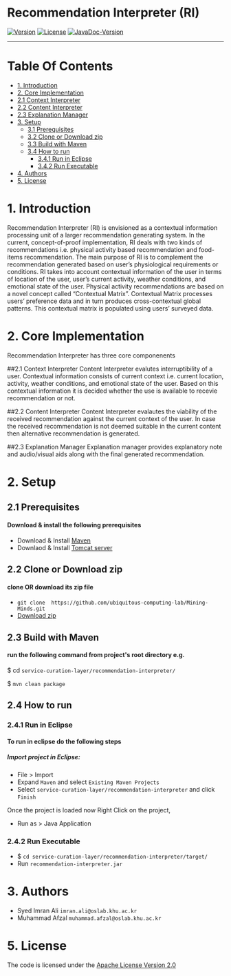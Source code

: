 # Recommendation Interpreter (RI)
[![Version](https://img.shields.io/badge/RI-version%202.5-green.svg)](http://www.miningminds.re.kr/english/)
[![License](https://img.shields.io/badge/Apache%20License%20-Version%202.0-yellowgreen.svg)](https://www.apache.org/licenses/LICENSE-2.0)
[![JavaDoc-Version](https://img.shields.io/badge/JavaDoc-Version%202.5-green.svg)](https://ubiquitous-computing-lab.github.io/Mining-Minds/doc/scl-doc/ri/doc/index.html)

--------------------------

# Table Of Contents
- [1. Introduction](#1-introduction)
- [2. Core Implementation](#2-core-implementation)
 - [2.1 Context Interpreter](#2.1-context-interpreter)
  - [2.2 Content Interpreter](#2.2-content-interpreter)
  - [2.3 Explanation Manager](#3.3-explanation-manager)
- [3. Setup](#3-setup)
  - [3.1 Prerequisites](#3.1-prerequisites)
  - [3.2 Clone or Download zip](#3.2-clone-or-download-zip)
  - [3.3 Build with Maven](#3.3-build-with-maven)
  - [3.4 How to run](#3.4-how-to-run)
    - [3.4.1 Run in Eclipse](#3.4.1-run-in-eclipse)
    - [3.4.2 Run Executable](#3.4.2-run-executable)
- [4. Authors](#4-author)
- [5. License](#5-license)
  
# 1. Introduction

Recommendation Interpreter (RI) is envisioned as a contextual information processing unit of a larger recommendation generating system. In the current, concept-of-proof implementation, RI deals with two kinds of recommendations i.e. physical activity based recommendation and food-items recommendation. The main purpose of RI is to complement the recommendation generated based on user’s physiological requirements or conditions. RI takes into account contextual information of the user in terms of location of the user, user’s current activity, weather conditions, and emotional state of the user. Physical activity recommendations are based on a novel concept called “Contextual Matrix”. Contextual Matrix processes users’ preference data and in turn produces cross-contextual global patterns. This contextual matrix is populated using users’ surveyed data.

# 2. Core Implementation

Recommendation Interpreter has three core componenents

##2.1 Context Interpreter
Content Interpreter evalutes interruptibility of a user. Contextual information consists of current context i.e. current location, activity, weather conditions, and emotional state of the user. Based on this contextual information it is decided whether the use is available to recevie recommendation or not.

##2.2 Content Interpreter
Content Interpreter evalautes the viability of the received recommendation against the current context of the user. In case the received recommendation is not deemed suitable in the current content then alternative recommendation is generated.

##2.3 Explanation Manager
Explanation manager provides explanatory note and audio/visual aids along with the final generated recommendation.

# 2. Setup
## 2.1 Prerequisites
#### Download & install the following prerequisites
- Download & Install [Maven](https://www.apache.org/dyn/closer.cgi)
- Downlaod & Install [Tomcat server](http://tomcat.apache.org/)

## 2.2 Clone or Download zip
#### clone OR download its zip file
* `git clone  https://github.com/ubiquitous-computing-lab/Mining-Minds.git`
* [Download zip](https://github.com/ubiquitous-computing-lab/Mining-Minds/archive/master.zip)

## 2.3 Build with Maven
#### run the following command from project's root directory e.g.
$ cd `service-curation-layer/recommendation-interpreter/`

$ `mvn clean package`

## 2.4 How to run
### 2.4.1 Run in Eclipse
#### To run in eclipse do the following steps
##### Import project in Eclipse:
* File > Import 
* Expand `Maven` and select `Existing Maven Projects` 
* Select `service-curation-layer/recommendation-interpreter` and click `Finish`

Once the project is loaded now Right Click on the project, 
* Run as > Java Application

### 2.4.2 Run Executable
* $ `cd service-curation-layer/recommendation-interpreter/target/` 
* Run `recommendation-interpreter.jar`

# 3. Authors
- Syed Imran Ali  `imran.ali@oslab.khu.ac.kr`
- Muhammad Afzal `muhammad.afzal@oslab.khu.ac.kr`

# 5. License
The code is licensed under the [Apache License Version 2.0](http://www.apache.org/licenses/LICENSE-2.0)
